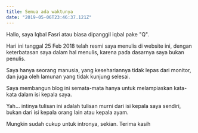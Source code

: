 ```yaml
---
title: Semua ada waktunya
date: "2019-05-06T23:46:37.121Z"
---
```


Hallo, saya Iqbal Fasri atau biasa dipanggil iqbal pake "Q".

Hari ini tanggal 25 Feb 2018 telah resmi saya menulis di website ini, dengan keterbatasan saya dalam hal menulis, karena pada dasarnya saya bukan penulis.

Saya hanya seorang manusia, yang kesehariannya tidak lepas dari monitor, dan juga oleh lamunan yang tidak kunjung selesai.

Saya membangun blog ini semata-mata hanya untuk melampiaskan kata-kata dalam isi kepala saya.

Yah... intinya tulisan ini adalah tulisan murni dari isi kepala saya sendiri, bukan dari isi kepala orang lain atau kepala ayam.

Mungkin sudah cukup untuk intronya, sekian. Terima kasih


